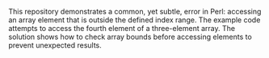 This repository demonstrates a common, yet subtle, error in Perl: accessing an array element that is outside the defined index range.  The example code attempts to access the fourth element of a three-element array.  The solution shows how to check array bounds before accessing elements to prevent unexpected results.